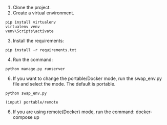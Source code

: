 1. Clone the project.
2. Create a virtual environment.
```
pip install virtualenv
virtualenv venv
venv\Scripts\activate
```
3. Install the requirements:
```
pip install -r requirements.txt
```
4. Run the command:
```
python manage.py runserver
```
6. If you want to change the portable/Docker mode, run the swap_env.py file and select the mode. The default is portable.
```
python swap_env.py
```
```
(input) portable/remote
```
6. If you are using remote(Docker) mode, run the command:
docker-compose up
